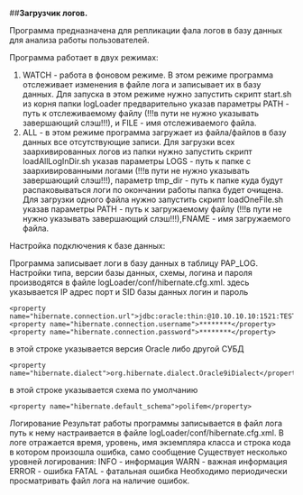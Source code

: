 ##**Загрузчик логов.**

Программа предназначена для репликации фала логов в базу данных для анализа работы пользователей.

Программа работает в двух режимах:
1. WATCH - работа в фоновом режиме. В этом режиме программа отслеживает изменения в файле лога и записывает их в базу данных. Для запуска в этом режиме нужно запустить скрипт start.sh из корня папки logLoader предварительно 
указав параметры PATH - путь к отслеживаемому файлу (!!!в пути не нужно указывать завершающий слэш!!!),
и FILE - имя отслеживаемого файла.
1. ALL - в этом режиме программа загружает из файла/файлов в базу данных все отсутствующие  записи. Для загрузки всех заархивированных логов из папки нужно запустить скрипт loadAllLogInDir.sh указав
параметры  LOGS - путь к папке с заархивированными логами (!!!в пути не нужно указывать завершающий слэш!!!),
параметр tmp_dir - путь к папке куда будут распаковываться логи по окончании работы папка будет очищена.
Для загрузки одного файла нужно запустить скрипт loadOneFile.sh указав параметры PATH - путь к загружаемому файлу
(!!!в пути не нужно указывать завершающий слэш!!!),FNAME - имя загружаемого файла.


Настройка подключения к базе данных:

Программа записывает логи в базу данных в таблицу PAP_LOG.
Настройки типа, версии базы данных, схемы, логина и пароля производятся
в файле logLoader/conf/hibernate.cfg.xml.
здесь указывается IP адрес порт и SID базы данных логин и пароль
   
    <property name="hibernate.connection.url">jdbc:oracle:thin:@10.10.10.10:1521:TEST</property>
    <property name="hibernate.connection.username">********</property>
    <property name="hibernate.connection.password">********</property>

в этой строке указывается версия Oracle либо другой СУБД

    <property name="hibernate.dialect">org.hibernate.dialect.Oracle9iDialect</property>

в этой строке указывается схема по умолчанию

    <property name="hibernate.default_schema">polifem</property>

Логирование
Результат работы программы записывается в файл лога путь к нему настраивается
в файле logLoader/conf/hibernate.cfg.xml.
В логе отражается время, уровень, имя экземпляра класса и строка кода в котором произошла ошибка, само сообщение
Существует несколько уровней логирования:
    INFO - информация
    WARN - важная информация
    ERROR - ошибка
    FATAL - фатальная ошибка
Необходимо периодически просматривать файл лога на наличие ошибок.

